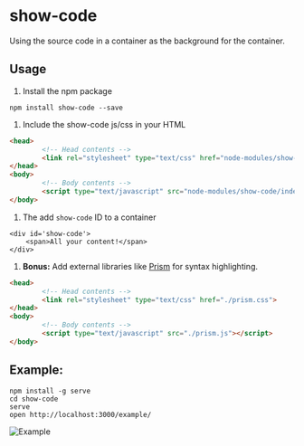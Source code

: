 # show-code
Using the source code in a container as the background for the container.

## Usage

1. Install the npm package
```
npm install show-code --save
```

1. Include the show-code js/css in your HTML
```html
<head>
        <!-- Head contents -->
        <link rel="stylesheet" type="text/css" href="node-modules/show-code/stylesheet.css">
</head>
<body>
        <!-- Body contents -->
        <script type="text/javascript" src="node-modules/show-code/index.js"></script>
</body>
```

1. The add `show-code` ID to a container
```
<div id='show-code'>
    <span>All your content!</span>
</div>
```
1. **Bonus:** Add external libraries like [Prism](http://prismjs.com/index.html) for syntax highlighting.
```html
<head>
        <!-- Head contents -->
        <link rel="stylesheet" type="text/css" href="./prism.css">
</head>
<body>
        <!-- Body contents -->
        <script type="text/javascript" src="./prism.js"></script>
</body>
```

## Example:
```
npm install -g serve
cd show-code
serve
open http://localhost:3000/example/
```

![Example](https://raw.githubusercontent.com/haroldtreen/show-code/master/example/example.png)

